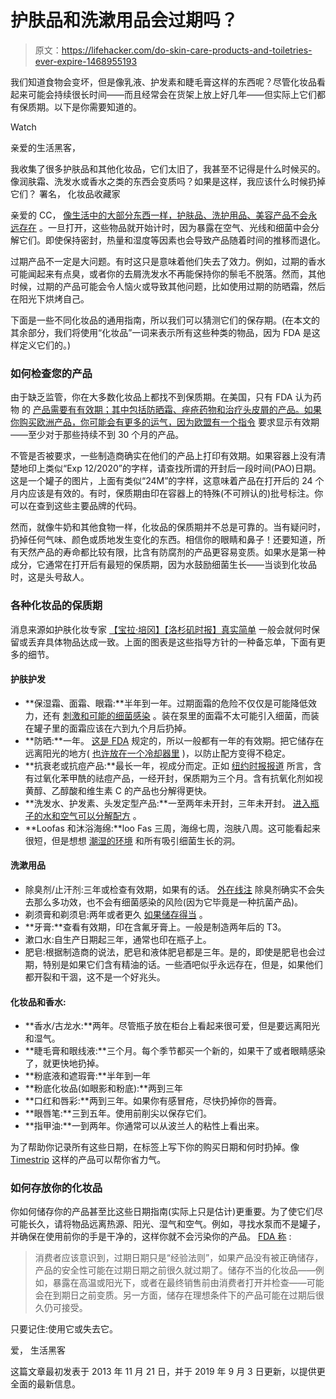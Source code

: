# 护肤品和洗漱用品会过期吗？

> 原文：<https://lifehacker.com/do-skin-care-products-and-toiletries-ever-expire-1468955193>

我们知道食物会变坏，但是像乳液、护发素和睫毛膏这样的东西呢？尽管化妆品看起来可能会持续很长时间——而且经常会在货架上放上好几年——但实际上它们都有保质期。以下是你需要知道的。

Watch

亲爱的生活黑客，

我收集了很多护肤品和其他化妆品，它们太旧了，我甚至不记得是什么时候买的。像润肤霜、洗发水或香水之类的东西会变质吗？如果是这样，我应该什么时候扔掉它们？
署名，
化妆品收藏家

亲爱的 CC，
[像生活中的大部分东西一样，护肤品、洗护用品、美容产品不会永远存在](https://cleanmyspace.com/cosmetics-toiletries-expiry-guide/) 。一旦打开，这些物品就开始计时，因为暴露在空气、光线和细菌中会分解它们。即使保持密封，热量和湿度等因素也会导致产品随着时间的推移而退化。

过期产品不一定是大问题。有时这只是意味着他们失去了效力。例如，过期的香水可能闻起来有点臭，或者你的去屑洗发水不再能保持你的鬃毛不脱落。然而，其他时候，过期的产品可能会令人恼火或导致其他问题，比如使用过期的防晒霜，然后在阳光下烘烤自己。

下面是一些不同化妆品的通用指南，所以我们可以猜测它们的保存期。(在本文的其余部分，我们将使用“化妆品”一词来表示所有这些种类的物品，因为 FDA 是这样定义它们的。)

### **如何检查您的产品**

由于缺乏监管，你在大多数化妆品上都找不到保质期。在美国，只有 FDA 认为药物 的 [产品需要有有效期；其中包括防晒霜、痤疮药物和治疗头皮屑的产品。如果你购买欧洲产品，你可能会有更多的运气，因为欧盟有一个指令](https://www.fda.gov/cosmetics/cosmetics-laws-regulations/it-cosmetic-drug-or-both-or-it-soap) 要求显示有效期——至少对于那些持续不到 30 个月的产品。

不管是否被要求，一些制造商确实在他们的产品上打印有效期。如果容器上没有清楚地印上类似“Exp 12/2020”的字样，请查找所谓的开封后一段时间(PAO)日期。这是一个罐子的图片，上面有类似“24M”的字样，这意味着产品在打开后的 24 个月内应该是有效的。有时，保质期由印在容器上的特殊(不可辨认的)批号标注。你可以在查到这些主要品牌的代码。

然而，就像牛奶和其他食物一样，化妆品的保质期并不总是可靠的。当有疑问时，扔掉任何气味、颜色或质地发生变化的东西。相信你的眼睛和鼻子！还要知道，所有天然产品的寿命都比较有限，比含有防腐剂的产品更容易变质。如果水是第一种成分，它通常在打开后有最短的保质期，因为水鼓励细菌生长——当谈到化妆品时，这是头号敌人。

### **各种化妆品的保质期**

消息来源如护肤化妆专家 [【宝拉·培冈】](http://www.paulaschoice.com/expert-advice/skin-care-basics/_/when-should-i-throw-out-a-product)[【洛杉矶时报】](http://articles.latimes.com/2010/feb/14/image/la-ig-beauty14-20100212)[真实简单](https://www.realsimple.com/home-organizing/makeup-expiration-dates-guide) 一般会就何时保留或丢弃具体物品达成一致。上面的图表是这些指导方针的一种备忘单，下面有更多的细节。

#### **护肤护发**

*   **保湿霜、面霜、眼霜:**半年到一年。过期面霜的危险不仅仅是可能降低效力，还有 [刺激和可能的细菌感染](http://www.elon.edu/e-web/pendulum/Issues/2004/5_6/onlinefeatures/makeup.xhtml) 。装在泵里的面霜不太可能引入细菌，而装在罐子里的面霜应该在六到九个月后扔掉。
*   **防晒:**一年。 [这是 FDA](https://www.fda.gov/drugs/understanding-over-counter-medicines/sunscreen-how-help-protect-your-skin-sun) 规定的，所以一般都有一年的有效期。把它储存在远离阳光的地方( [也许放在一个冷却器里](http://lifehacker.com/keep-sunscreen-in-a-cooler-for-better-comfort-and-effec-514280393) )，以防止配方变得不稳定。
*   **抗衰老或抗痘产品:**最长一年，视成分而定。正如 [纽约时报报道](http://www.nytimes.com/2012/10/25/fashion/debating-the-need-for-expiration-dates-on-beauty-products.html?_r=0) 所言，含有过氧化苯甲酰的祛痘产品，一经开封，保质期为三个月。含有抗氧化剂如视黄醇、乙醇酸和维生素 C 的产品也分解得更快。
*   **洗发水、护发素、头发定型产品:**一至两年未开封，三年未开封。 [进入瓶子的水和空气可以分解配方](http://jylcraven.com/2013/04/spring-cleaning-the-shelf-lives-of-shampoo-and-conditioner/) 。
*   **Loofas 和沐浴海绵:**loo Fas 三周，海绵七周，泡肤八周。这可能看起来很短，但是想想 [潮湿的环境](https://health.howstuffworks.com/skin-care/cleansing/basics/how-often-replace-bath-sponge.htm) 和所有吸引细菌生长的洞。

#### **洗漱用品**

*   除臭剂/止汗剂:三年或检查有效期，如果有的话。 [外在线注](http://www.outsideonline.com/fitness/fitness-coach/Does-Deodorant-Expire.html) 除臭剂确实不会失去那么多功效，也不会有细菌感染的风险(因为它毕竟是一种抗菌产品)。
*   剃须膏和剃须皂:两年或者更久 [如果储存得当](http://www.shaving101.com/index.php/shaving-questions/162-how-do-you-store-shaving-soap.html) 。
*   **牙膏:**查看有效期，印在含氟牙膏上。一般是制造两年后的 T3。
*   漱口水:自生产日期起三年，通常也印在瓶子上。
*   肥皂:根据制造商的说法，肥皂和液体肥皂都是三年。是的，即使是肥皂也会过期，特别是如果它们含有精油的话。一些酒吧似乎永远存在，但是，如果他们都开裂和干涸，这不是一个好兆头。

#### **化妆品和香水:**

*   **香水/古龙水:**两年。尽管瓶子放在柜台上看起来很可爱，但是要远离阳光和湿气。
*   **睫毛膏和眼线液:**三个月。每个季节都买一个新的，如果干了或者眼睛感染了，就更快地扔掉。
*   **粉底液和遮瑕膏:**半年到一年
*   **粉底化妆品(如眼影和粉底):**两到三年
*   **口红和唇彩:**两到三年。如果你有感冒疮，尽快扔掉你的唇膏。
*   **眼唇笔:**三到五年。使用前削尖以保存它们。
*   **指甲油:**一到两年。你通常可以从波兰人的粘性上看出来。

为了帮助你记录所有这些日期，在标签上写下你的购买日期和何时扔掉。像 [Timestrip](http://www.timestrip.com/cosmetics.php) 这样的产品可以帮你省力气。

### **如何存放你的化妆品**

你如何储存你的产品甚至比这些日期指南(实际上只是估计)更重要。为了使它们尽可能长久，请将物品远离热源、阳光、湿气和空气。例如，寻找水泵而不是罐子，并确保在使用前你的手是干净的，这样你就不会污染你的产品。 [FDA 称](https://www.fda.gov/cosmetics/resources-consumers-cosmetics/cosmetics-safety-qa-shelf-life) :

> 消费者应该意识到，过期日期只是“经验法则”，如果产品没有被正确储存，产品的安全性可能在过期日期之前很久就过期了。储存不当的化妆品——例如，暴露在高温或阳光下，或者在最终销售前由消费者打开并检查——可能会在到期日之前变质。另一方面，储存在理想条件下的产品可能在过期后很久仍可接受。

只要记住:使用它或失去它。

爱，
生活黑客

这篇文章最初发表于 2013 年 11 月 21 日，并于 2019 年 9 月 3 日更新，以提供更全面的最新信息。